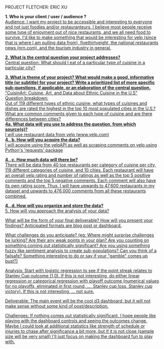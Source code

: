 PROJECT FLETCHER: ERIC XU

<b>1.  Who is your client / user / audience ?</b>
<br><u>Audience:
I want my project to be accessible and interesting to everyone and not just foodies and/or restauranteurs.  I believe most people receive some type of enjoyment out of nice restaurants, and we all need food to survive.   I'd like to make something that would be interesting for yelp (since that is where I am pulling data from), fivethirtyeight, the national restaurants news (nrn.com), and the tourism industry in general.

<b>2.  What is the central question your project addresses?</b>
<br><u>Central question:</u>
What should I eat of a particular type of cuisine in a particular city?

<b>3.  What is theme of your project?
What would make a good, informative title (or subtitle) for your project?
Write a prioritized list of more specific sub-questions, if applicable, or an elaboration of the central question.</b>
<br>"CuisinArt: Cuisine, Art, and Data about Ethnic Cuisine in the U.S"
<br>Question breakdown:
<br>Out of 119 different types of ethnic cuisine, what types of cuisines and dishes are rated the highest in the top 10 most populated cities in the U.S.?  What are common comments given to each type of cuisine and are there differences between cities?
<br>
<b>4a. What data will you use to address the question, from which source(s)?</b>
<br>I will use restaurant data from yelp (www.yelp.com)
<br>
<b>4.. b. How will you acquire the data?</b>
<br>I will acquire using the yelpAPI as well as scraping comments on yelp using Python's 'requests' package

<b>4.. c. How much data will there be?</b>
<br>There will be data from 40 top restaurants per category of cuisine per city, 119 different categories of cuisine, and 
10 cities.  Each restaurant will have an overall yelp rating and number of ratings as well as the top 5 positive comments and the top 5 negative comments.  Each comment will also have its own rating score.  Thus, I will have upwards to 47,600 restaurants in my dataset and upwards to 476,000 comments from all these restaurants combined.

<b>4.. d. How will you organize and store the data?</b>
<br>
5.  How will you approach the analysis of your data? 


What will be the form of your final deliverable? How will you present your findings? 
Anticipated formats are blog post or dashboard.

What challenges do you anticipate?
(eg: Where might surprise challenges be lurking? Are their any weak points in your plan? Are you counting on something coming out statistically significant? Are you using something fuzzy like sentiment analysis to create sub-populations? Can you think of a failsafe? Something interesting to do or say if your "gamble" comes up bust?)



Analysis:
Start with logistic regression to see if the point streak relates to Stanley Cup outcome (1,0). If this is not interesting, do either linear regression or categorical regression with playoff outcome (numerical values for no playoffs, eliminated in first round, ..., Stanley cup loss, Stanley cup victory). If this is not interesting, ... not sure.

Deliverable:
The main event will be the cool d3 dashboard, but it will not make sense without some kind of post/description.

Challenges:
If nothing comes out statistically significant, I hope people like playing with the dashboard controls and seeing the outcomes change. Maybe I could look at additional statistics like strength of schedule or injuries to chase after significance a bit more, but if it is not close (sample size will be very small) I'll just focus on making the dashboard fun to play with.
